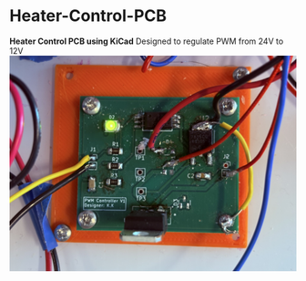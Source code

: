 # Heater-Control-PCB
**Heater Control PCB using KiCad**
Designed to regulate PWM from 24V to 12V
![PWM Control board](/Images/PWM%20controller%20V1.JPEG)
